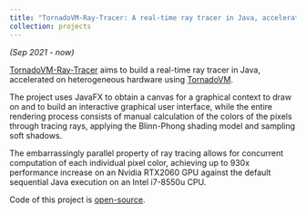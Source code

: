 ```yaml
---
title: "TornadoVM-Ray-Tracer: A real-time ray tracer in Java, accelerated on heterogeneous hardware using TornadoVM."
collection: projects
---
```


<i>(Sep 2021 - now)</i>

[TornadoVM-Ray-Tracer](https://github.com/beehive-lab/TornadoVM-Ray-Tracer) aims to build a real-time ray tracer in Java, accelerated on heterogeneous hardware using [TornadoVM](https://www.tornadovm.org/).

The project uses JavaFX to obtain a canvas for a graphical context to draw on and to build an interactive graphical user interface, while the entire rendering process consists of manual calculation of the colors of the pixels through tracing rays, applying the Blinn-Phong shading model and sampling soft shadows.

The embarrassingly parallel property of ray tracing allows for concurrent computation of each individual pixel color, achieving up to 930x performance increase on an Nvidia RTX2060 GPU against the default sequential Java execution on an Intel i7-8550u CPU.


Code of this project is [open-source](https://github.com/beehive-lab/TornadoVM-Ray-Tracer).
